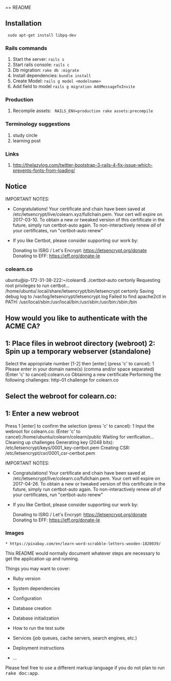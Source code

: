 == README

## Installation ##

``` sudo apt-get install libpq-dev```

### Rails commands ###

1. Start the server: ``` rails s ```
2. Start rails console: ``` rails c ```
3. Db migration: ``` rake db :migrate ```
4. Install dependencies: ``` bundle install ```
5. Create Model: ``` rails g model <modelname> ```
6. Add field to model ``` rails g migration AddMessageToInvite ```


### Production ###
1. Recompile assets:
    ```  RAILS_ENV=production rake assets:precompile ```

### Terminology suggestions ###
1. study circle
2. learning post

### Links ###
1. http://thelazylog.com/twitter-bootstrap-3-rails-4-fix-issue-which-prevents-fonts-from-loading/

## Notice ##
IMPORTANT NOTES:
 - Congratulations! Your certificate and chain have been saved at
   /etc/letsencrypt/live/colearn.xyz/fullchain.pem. Your cert will
   expire on 2017-03-10. To obtain a new or tweaked version of this
   certificate in the future, simply run certbot-auto again. To
   non-interactively renew *all* of your certificates, run
   "certbot-auto renew"
 - If you like Certbot, please consider supporting our work by:

   Donating to ISRG / Let's Encrypt:   https://letsencrypt.org/donate
   Donating to EFF:                    https://eff.org/donate-le


### colearn.co
ubuntu@ip-172-31-38-222:~/colearn$ ./certbot-auto certonly
Requesting root privileges to run certbot...
  /home/ubuntu/.local/share/letsencrypt/bin/letsencrypt certonly
Saving debug log to /var/log/letsencrypt/letsencrypt.log
Failed to find apache2ctl in PATH: /usr/local/sbin:/usr/local/bin:/usr/sbin:/usr/bin:/sbin:/bin

How would you like to authenticate with the ACME CA?
-------------------------------------------------------------------------------
1: Place files in webroot directory (webroot)
2: Spin up a temporary webserver (standalone)
-------------------------------------------------------------------------------
Select the appropriate number [1-2] then [enter] (press 'c' to cancel): 1
Please enter in your domain name(s) (comma and/or space separated)  (Enter 'c'
to cancel):colearn.co
Obtaining a new certificate
Performing the following challenges:
http-01 challenge for colearn.co

Select the webroot for colearn.co:
-------------------------------------------------------------------------------
1: Enter a new webroot
-------------------------------------------------------------------------------
Press 1 [enter] to confirm the selection (press 'c' to cancel): 1
Input the webroot for colearn.co: (Enter 'c' to cancel):/home/ubuntu/colearn/colearn/public
Waiting for verification...
Cleaning up challenges
Generating key (2048 bits): /etc/letsencrypt/keys/0001_key-certbot.pem
Creating CSR: /etc/letsencrypt/csr/0001_csr-certbot.pem

IMPORTANT NOTES:
 - Congratulations! Your certificate and chain have been saved at
   /etc/letsencrypt/live/colearn.co/fullchain.pem. Your cert will
   expire on 2017-04-26. To obtain a new or tweaked version of this
   certificate in the future, simply run certbot-auto again. To
   non-interactively renew *all* of your certificates, run
   "certbot-auto renew"
 - If you like Certbot, please consider supporting our work by:

   Donating to ISRG / Let's Encrypt:   https://letsencrypt.org/donate
   Donating to EFF:                    https://eff.org/donate-le


### Images ###
	* https://pixabay.com/en/learn-word-scrabble-letters-wooden-1820039/


This README would normally document whatever steps are necessary to get the
application up and running.

Things you may want to cover:

* Ruby version

* System dependencies

* Configuration

* Database creation

* Database initialization

* How to run the test suite

* Services (job queues, cache servers, search engines, etc.)

* Deployment instructions

* ...


Please feel free to use a different markup language if you do not plan to run
<tt>rake doc:app</tt>.
